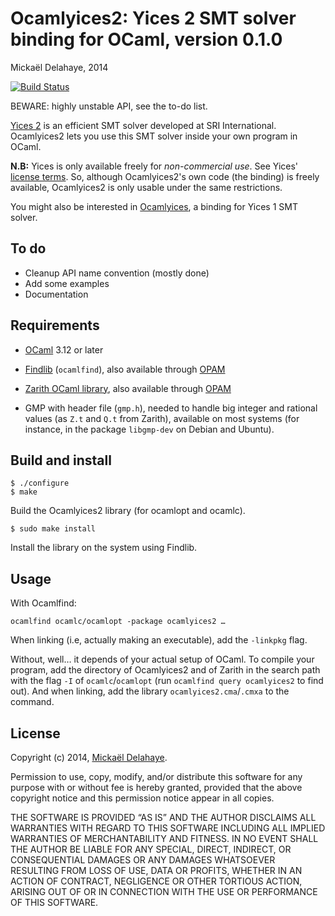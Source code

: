 Ocamlyices2: Yices 2 SMT solver binding for OCaml, version 0.1.0
================================================================
Mickaël Delahaye, 2014

[![Build Status](https://travis-ci.org/polazarus/ocamlyices2.svg?branch=master)](https://travis-ci.org/polazarus/ocamlyices2)

BEWARE: highly unstable API, see the to-do list.

[Yices 2][1] is an efficient SMT solver developed at SRI International.
Ocamlyices2 lets you use this SMT solver inside your own program in OCaml.

**N.B:** Yices is only available freely for *non-commercial use*. See Yices'
[license terms][2]. So, although Ocamlyices2's own code (the binding) is freely
available, Ocamlyices2 is only usable under the same restrictions.

You might also be interested in [Ocamlyices][3], a binding for Yices 1 SMT solver.

To do
-----

* Cleanup API name convention (mostly done)
* Add some examples
* Documentation

Requirements
------------

* [OCaml][4] 3.12 or later

* [Findlib][5] (`ocamlfind`), also available through [OPAM][6]

* [Zarith OCaml library][7], also available through [OPAM][6]

* GMP with header file (`gmp.h`), needed to handle big integer and rational
  values (as `Z.t` and `Q.t` from Zarith), available on most systems (for
  instance, in the package `libgmp-dev` on Debian and Ubuntu).


Build and install
-----------------

    $ ./configure
    $ make

Build the Ocamlyices2 library (for ocamlopt and ocamlc).

    $ sudo make install

Install the library on the system using Findlib.

Usage
-----

With Ocamlfind:

    ocamlfind ocamlc/ocamlopt -package ocamlyices2 …

When linking (i.e, actually making an executable), add the `-linkpkg` flag.

Without, well… it depends of your actual setup of OCaml. To compile your
program, add the directory of Ocamlyices2 and of Zarith in the
search path with the flag `-I` of `ocamlc`/`ocamlopt` (run
`ocamlfind query ocamlyices2` to find out). And when linking, add the library
`ocamlyices2.cma`/`.cmxa` to the command.


License
-------

Copyright (c) 2014, [Mickaël Delahaye][8].

Permission to use, copy, modify, and/or distribute this software for any purpose
with or without fee is hereby granted, provided that the above copyright notice
and this permission notice appear in all copies.

THE SOFTWARE IS PROVIDED “AS IS” AND THE AUTHOR DISCLAIMS ALL WARRANTIES WITH
REGARD TO THIS SOFTWARE INCLUDING ALL IMPLIED WARRANTIES OF MERCHANTABILITY AND
FITNESS. IN NO EVENT SHALL THE AUTHOR BE LIABLE FOR ANY SPECIAL, DIRECT,
INDIRECT, OR CONSEQUENTIAL DAMAGES OR ANY DAMAGES WHATSOEVER RESULTING FROM LOSS
OF USE, DATA OR PROFITS, WHETHER IN AN ACTION OF CONTRACT, NEGLIGENCE OR OTHER
TORTIOUS ACTION, ARISING OUT OF OR IN CONNECTION WITH THE USE OR PERFORMANCE OF
THIS SOFTWARE.


[1]: http://yices.csl.sri.com/
[2]: LICENSE_yices
[3]: https://github.com/polazarus/ocamlyices
[4]: http://ocaml.org
[5]: http://projects.camlcity.org/projects/findlib.html
[6]: http://opam.ocaml.org
[7]: https://forge.ocamlcore.org/projects/zarith
[8]: http://micdel.fr
